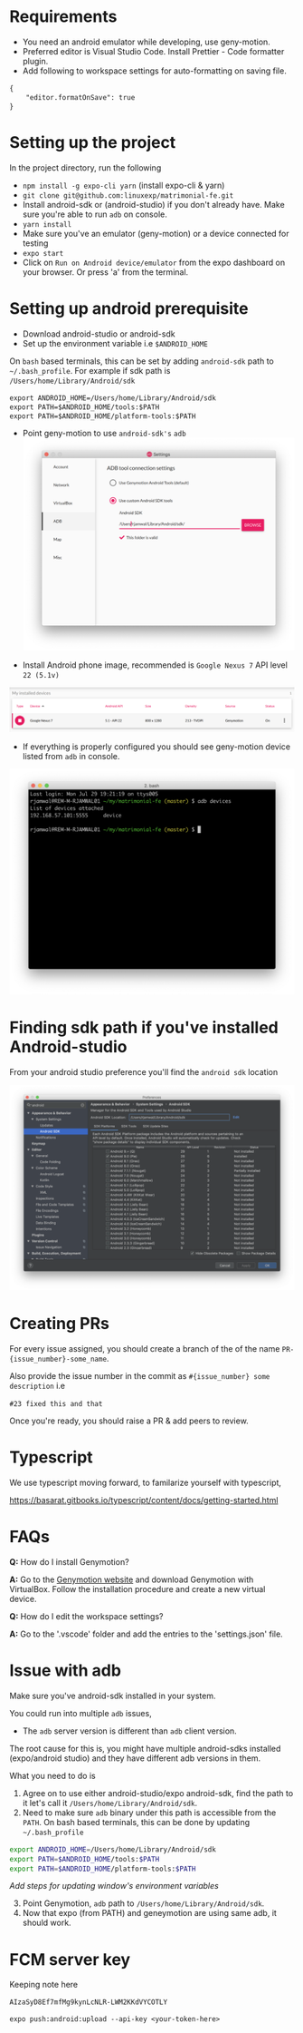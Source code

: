 # Requirements

-   You need an android emulator while developing, use geny-motion.
-   Preferred editor is Visual Studio Code. Install Prettier - Code formatter plugin.
-   Add following to workspace settings for auto-formatting on saving file.

```
{
    "editor.formatOnSave": true
}
```

# Setting up the project

In the project directory, run the following

-   `npm install -g expo-cli yarn` (install expo-cli & yarn)
-   `git clone git@github.com:linuxexp/matrimonial-fe.git`
-   Install android-sdk or (android-studio) if you don't already have. Make sure you're able to run `adb` on console.
-   `yarn install`
-   Make sure you've an emulator (geny-motion) or a device connected for testing
-   `expo start`
-   Click on `Run on Android device/emulator` from the expo dashboard on your browser. Or press 'a' from the terminal.

# Setting up android prerequisite

-   Download android-studio or android-sdk
-   Set up the environment variable i.e `$ANDROID_HOME`

On `bash` based terminals, this can be set by adding `android-sdk` path to `~/.bash_profile`.
For example if sdk path is `/Users/home/Library/Android/sdk`

```
export ANDROID_HOME=/Users/home/Library/Android/sdk
export PATH=$ANDROID_HOME/tools:$PATH
export PATH=$ANDROID_HOME/platform-tools:$PATH
```

-   Point geny-motion to use `android-sdk's` `adb` ![geny_motion_adb_pref](./docs/images/genymotion_adb_pref.png)

-   Install Android phone image, recommended is `Google Nexus 7` API level `22 (5.1v)`

![android_image](./docs/images/android_image.png)

-   If everything is properly configured you should see geny-motion device listed from `adb` in console.

![adb_devices](./docs/images/adb_devices.png)

# Finding sdk path if you've installed Android-studio

From your android studio preference you'll find the `android sdk` location

![android sdk path android studio](./docs/images/android_home.png)

# Creating PRs

For every issue assigned, you should create a branch of the of the name `PR-{issue_number}-some_name`.

Also provide the issue number in the commit as `#{issue_number} some description` i.e

`#23 fixed this and that`

Once you're ready, you should raise a PR & add peers to review.

# Typescript

We use typescript moving forward, to familarize yourself with typescript,

https://basarat.gitbooks.io/typescript/content/docs/getting-started.html

# FAQs

**Q:** How do I install Genymotion?

**A:** Go to the [Genymotion website](https://www.genymotion.com/fun-zone/) and download Genymotion with VirtualBox. Follow the installation procedure and create a new virtual device.

**Q:** How do I edit the workspace settings?

**A:** Go to the '.vscode' folder and add the entries to the 'settings.json' file.

# Issue with adb

Make sure you've android-sdk installed in your system.

You could run into multiple `adb` issues,

-   The `adb` server version is different than `adb` client version.

The root cause for this is, you might have multiple android-sdks installed (expo/android studio) and they have different adb versions in them.

What you need to do is

1. Agree on to use either android-studio/expo android-sdk, find the path to it let's call it `/Users/home/Library/Android/sdk`.
2. Need to make sure `adb` binary under this path is accessible from the `PATH`. On bash based terminals, this can be done by updating `~/.bash_profile`

```bash
export ANDROID_HOME=/Users/home/Library/Android/sdk
export PATH=$ANDROID_HOME/tools:$PATH
export PATH=$ANDROID_HOME/platform-tools:$PATH
```

_Add steps for updating window's environment variables_

3. Point Genymotion, `adb` path to `/Users/home/Library/Android/sdk`.
4. Now that expo (from PATH) and geneymotion are using same adb, it should work.

# FCM server key

Keeping note here

```
AIzaSyD8Ef7mfMg9kynLcNLR-LWM2KKdVYCOTLY
```

```
expo push:android:upload --api-key <your-token-here>
```
